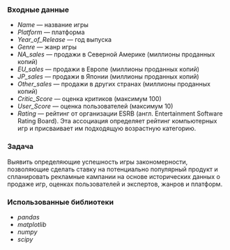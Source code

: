 ### Входные данные
 - *Name* — название игры
 - *Platform* — платформа
 - *Year_of_Release* — год выпуска
 - *Genre* — жанр игры
 - *NA_sales* — продажи в Северной Америке (миллионы проданных копий)
 - *EU_sales* — продажи в Европе (миллионы проданных копий)
 - *JP_sales* — продажи в Японии (миллионы проданных копий)
 - *Other_sales* — продажи в других странах (миллионы проданных копий)
 - *Critic_Score* — оценка критиков (максимум 100)
 - *User_Score* — оценка пользователей (максимум 10)
 - *Rating* — рейтинг от организации ESRB (англ. Entertainment Software Rating Board). Эта ассоциация определяет рейтинг компьютерных игр и присваивает им подходящую возрастную категорию.


### Задача
Выявить определяющие успешность игры закономерности, позволяющие сделать ставку на потенциально популярный продукт и спланировать рекламные кампании на основе исторических данных 
о продаже игр, оценках пользователей и экспертов, жанров и платформ.

### Использованные библиотеки
 - *pandas*
 - *matplotlib*
 - *numpy*
 - *scipy*
